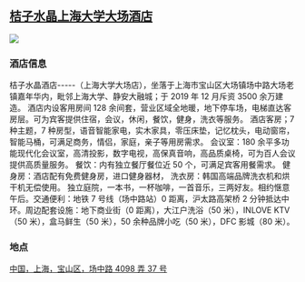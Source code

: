 ## [桔子水晶上海大学大场酒店](https://hotels.ctrip.com/hotels/60622436.html)

![](http://localhost:3000/hotel_id_025.jpg)

### 酒店信息

桔子水晶酒店-----（上海大学大场店），坐落于上海市宝山区大场镇场中路大场老镇嘉年华内，毗邻上海大学、静安大融城；于 2019 年 12 月斥资 3500 余万建造。 酒店内设客用房间 128 余间套，营业区域全地暖，地下停车场，电梯直达客房层。可为宾客提供住宿，会议，休闲，餐饮，健身，洗衣等服务。 酒店客房；7 种主题，7 种房型，语音智能家电，实木家具，零压床垫，记忆枕头，电动窗帘，智能马桶，可满足商务，情侣，家庭，亲子等用房需求。 会议室：180 余平多功能现代化会议室，高清投影，数字电视，高保真音响，高品质桌椅，可为百人会议提供高质量服务。 餐饮：内有独立餐厅餐位近 50 个，可满足宾客用餐需求。 健身房：酒店配有免费健身房，进口健身器材， 洗衣房：韩国高端品牌洗衣机和烘干机无偿使用。 独立庭院，一本书，一杯咖啡，一首音乐，三两好友。相约惬意午后。交通便利：地铁 7 号线（场中路站）0 距离，沪太路高架桥 2 分钟抵达中环。周边配套设施：地下商业街（0 距离），大江户洗浴（50 米），INLOVE KTV（50 米），盒马鲜生（50 米），50 余种品牌小吃（50 米），DFC 影城（80 米）。

### 地点

[中国，上海，宝山区，场中路 4098 弄 37 号](https://map.baidu.com/search/%E6%A1%94%E5%AD%90%E6%B0%B4%E6%99%B6%E4%B8%8A%E6%B5%B7%E5%A4%A7%E5%AD%A6%E5%A4%A7%E5%9C%BA%E9%85%92%E5%BA%97/@13516686.065,3650444.81,19z?querytype=s&da_src=shareurl&wd=%E6%A1%94%E5%AD%90%E6%B0%B4%E6%99%B6%E4%B8%8A%E6%B5%B7%E5%A4%A7%E5%AD%A6%E5%A4%A7%E5%9C%BA%E9%85%92%E5%BA%97&c=289&src=0&pn=0&sug=0&l=19&b=(13532471.685,3635757.04;13533495.685,3636262.04)&from=webmap&biz_forward=%7B%22scaler%22:2,%22styles%22:%22pl%22%7D&device_ratio=2)
